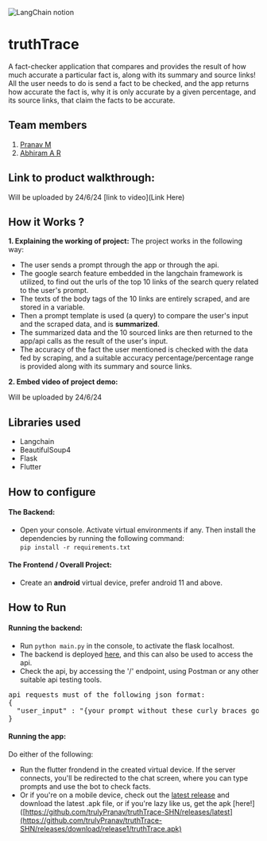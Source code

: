 

![LangChain notion](https://github.com/TH-Activities/saturday-hack-night-template/assets/117498997/af58a18d-932c-4ee7-870b-20820cfa3f3f)




# truthTrace
A fact-checker application that compares and provides the result of how much accurate a particular fact is, along with its summary and source links! All the user needs to do is send a fact to be checked, and the app returns how accurate the fact is, why it is only accurate by a given percentage, and its source links, that claim the facts to be accurate.

## Team members
1. [Pranav M](https://github.com/trulyPranav)
2. [Abhiram A R](https://github.com/AbhiramAnanthu)
## Link to product walkthrough:
Will be uploaded by 24/6/24
[link to video](Link Here)
## How it Works ?
**1. Explaining the working of project:**
The project works in the following way:
- The user sends a prompt through the app or through the api.
- The google search feature embedded in the langchain framework is utilized, to find out the urls of the top 10 links of the search query related to the user's prompt.
- The texts of the body tags of the 10 links are entirely scraped, and are stored in a variable.
- Then a prompt template is used (a query) to compare the user's input and the scraped data, and is **summarized**.
- The summarized data and the 10 sourced links are then returned to the app/api calls as the result of the user's input.
- The accuracy of the fact the user mentioned is checked with the data fed by scraping, and a suitable accuracy percentage/percentage range is provided along with its summary and source links. 

**2. Embed video of project demo:**

Will be uploaded by 24/6/24
## Libraries used
- Langchain
- BeautifulSoup4
- Flask
- Flutter

## How to configure

#### The Backend:
- Open your console. Activate virtual environments if any. Then install the dependencies by running the following command:<br> ```pip install -r requirements.txt```

#### The Frontend / Overall Project:
- Create an **android** virtual device, prefer android 11 and above.

## How to Run

#### Running the backend:
- Run ```python main.py``` in the console, to activate the flask localhost.
- The backend is deployed [here](https://truthtracebackend.onrender.com/), and this can also be used to access the api.
- Check the api, by accessing the '/' endpoint, using Postman or any other suitable api testing tools.
<pre>api requests must of the following json format:
{
  "user_input" : "{your prompt without these curly braces goes here}"
}</pre>

#### Running the app:
Do either of the following:
- Run the flutter frondend in the created virtual device. If the server connects, you'll be redirected to the chat screen, where you can type prompts and use the bot to check facts.
- Or if you're on a mobile device, check out the [latest release](https://github.com/trulyPranav/truthTrace-SHN/releases/latest) and download the latest .apk file, or if you're lazy like us, get the apk [here!]([https://github.com/trulyPranav/truthTrace-SHN/releases/latest](https://github.com/trulyPranav/truthTrace-SHN/releases/download/release1/truthTrace.apk)
